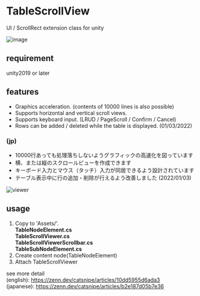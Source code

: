 # TableScrollView
UI / ScrollRect extension class for unity

![image](https://www.create-forever.games/wp-content/uploads/2021/02/image-36.png)

## requirement
unity2019 or later  

## features
* Graphics acceleration. (contents of 10000 lines is also possible)
* Supports horizontal and vertical scroll views.
* Supports keyboard input. (LRUD / PageScroll / Confirm / Cancel)
* Rows can be added / deleted while the table is displayed. (01/03/2022)
### (jp)
* 10000行あっても処理落ちしないようグラフィックの高速化を図っています
* 横、または縦のスクロールビューを作成できます
* キーボード入力とマウス（タッチ）入力が同居できるよう設計されています
* テーブル表示中に行の追加・削除が行えるよう改善しました (2022/01/03)

![viewer](https://github.com/user-attachments/assets/d00bffa6-5a38-4cd4-ba3b-020425315afb)

## usage
1. Copy to 'Assets/'.  
  **TableNodeElement.cs**  
  **TableScrollViewer.cs**  
  **TableScrollViewerScrollbar.cs**  
  **TableSubNodeElement.cs**  
2. Create content node(TableNodeElement)  
3. Attach TableScrollViewer  

see more detail  
(english): https://zenn.dev/catsnipe/articles/10dd5955d6ada3  
(japanese): https://zenn.dev/catsnipe/articles/b2e187d05b7e36
